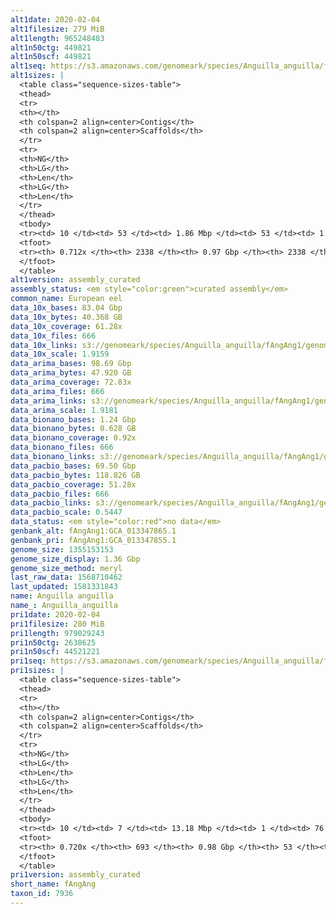 ```yaml
---
alt1date: 2020-02-04
alt1filesize: 279 MiB
alt1length: 965248483
alt1n50ctg: 449821
alt1n50scf: 449821
alt1seq: https://s3.amazonaws.com/genomeark/species/Anguilla_anguilla/fAngAng1/assembly_curated/fAngAng1.alt.cur.20200204.fasta.gz
alt1sizes: |
  <table class="sequence-sizes-table">
  <thead>
  <tr>
  <th></th>
  <th colspan=2 align=center>Contigs</th>
  <th colspan=2 align=center>Scaffolds</th>
  </tr>
  <tr>
  <th>NG</th>
  <th>LG</th>
  <th>Len</th>
  <th>LG</th>
  <th>Len</th>
  </tr>
  </thead>
  <tbody>
  <tr><td> 10 </td><td> 53 </td><td> 1.86 Mbp </td><td> 53 </td><td> 1.86 Mbp </td></tr>  <tr><td> 20 </td><td> 147 </td><td> 1.16 Mbp </td><td> 147 </td><td> 1.16 Mbp </td></tr>  <tr><td> 30 </td><td> 282 </td><td> 0.86 Mbp </td><td> 282 </td><td> 0.86 Mbp </td></tr>  <tr><td> 40 </td><td> 467 </td><td> 0.61 Mbp </td><td> 467 </td><td> 0.61 Mbp </td></tr>  <tr style="background-color:#cccccc;"><td> 50 </td><td> 728 </td><td> 449.82 Kbp </td><td> 728 </td><td> 449.82 Kbp </td></tr>  <tr><td> 60 </td><td> 1109 </td><td> 274.26 Kbp </td><td> 1109 </td><td> 274.26 Kbp </td></tr>  <tr><td> 70 </td><td> 1947 </td><td> 72.95 Kbp </td><td> 1947 </td><td> 72.95 Kbp </td></tr>  <tr><td> 80 </td><td> 0 </td><td>  </td><td> 0 </td><td>  </td></tr>  <tr><td> 90 </td><td> 0 </td><td>  </td><td> 0 </td><td>  </td></tr>  <tr><td> 100 </td><td> 0 </td><td>  </td><td> 0 </td><td>  </td></tr>  </tbody>
  <tfoot>
  <tr><th> 0.712x </th><th> 2338 </th><th> 0.97 Gbp </th><th> 2338 </th><th> 0.97 Gbp </th></tr>
  </tfoot>
  </table>
alt1version: assembly_curated
assembly_status: <em style="color:green">curated assembly</em>
common_name: European eel
data_10x_bases: 83.04 Gbp
data_10x_bytes: 40.368 GB
data_10x_coverage: 61.28x
data_10x_files: 666
data_10x_links: s3://genomeark/species/Anguilla_anguilla/fAngAng1/genomic_data/10x/<br>
data_10x_scale: 1.9159
data_arima_bases: 98.69 Gbp
data_arima_bytes: 47.920 GB
data_arima_coverage: 72.83x
data_arima_files: 666
data_arima_links: s3://genomeark/species/Anguilla_anguilla/fAngAng1/genomic_data/arima/<br>
data_arima_scale: 1.9181
data_bionano_bases: 1.24 Gbp
data_bionano_bytes: 0.628 GB
data_bionano_coverage: 0.92x
data_bionano_files: 666
data_bionano_links: s3://genomeark/species/Anguilla_anguilla/fAngAng1/genomic_data/bionano/<br>
data_pacbio_bases: 69.50 Gbp
data_pacbio_bytes: 118.826 GB
data_pacbio_coverage: 51.28x
data_pacbio_files: 666
data_pacbio_links: s3://genomeark/species/Anguilla_anguilla/fAngAng1/genomic_data/pacbio/<br>
data_pacbio_scale: 0.5447
data_status: <em style="color:red">no data</em>
genbank_alt: fAngAng1:GCA_013347865.1
genbank_pri: fAngAng1:GCA_013347855.1
genome_size: 1355153153
genome_size_display: 1.36 Gbp
genome_size_method: meryl
last_raw_data: 1568710462
last_updated: 1581331843
name: Anguilla anguilla
name_: Anguilla_anguilla
pri1date: 2020-02-04
pri1filesize: 280 MiB
pri1length: 979029243
pri1n50ctg: 2638625
pri1n50scf: 44521221
pri1seq: https://s3.amazonaws.com/genomeark/species/Anguilla_anguilla/fAngAng1/assembly_curated/fAngAng1.pri.cur.20200204.fasta.gz
pri1sizes: |
  <table class="sequence-sizes-table">
  <thead>
  <tr>
  <th></th>
  <th colspan=2 align=center>Contigs</th>
  <th colspan=2 align=center>Scaffolds</th>
  </tr>
  <tr>
  <th>NG</th>
  <th>LG</th>
  <th>Len</th>
  <th>LG</th>
  <th>Len</th>
  </tr>
  </thead>
  <tbody>
  <tr><td> 10 </td><td> 7 </td><td> 13.18 Mbp </td><td> 1 </td><td> 76.64 Mbp </td></tr>  <tr><td> 20 </td><td> 20 </td><td> 8.82 Mbp </td><td> 3 </td><td> 68.14 Mbp </td></tr>  <tr><td> 30 </td><td> 38 </td><td> 6.38 Mbp </td><td> 5 </td><td> 62.03 Mbp </td></tr>  <tr><td> 40 </td><td> 64 </td><td> 4.32 Mbp </td><td> 7 </td><td> 56.16 Mbp </td></tr>  <tr style="background-color:#cccccc;"><td> 50 </td><td> 105 </td><td style="background-color:#88ff88;"> 2.64 Mbp </td><td> 10 </td><td style="background-color:#88ff88;"> 44.52 Mbp </td></tr>  <tr><td> 60 </td><td> 184 </td><td> 1.22 Mbp </td><td> 13 </td><td> 41.50 Mbp </td></tr>  <tr><td> 70 </td><td> 393 </td><td> 252.34 Kbp </td><td> 17 </td><td> 31.57 Mbp </td></tr>  <tr><td> 80 </td><td> 0 </td><td>  </td><td> 0 </td><td>  </td></tr>  <tr><td> 90 </td><td> 0 </td><td>  </td><td> 0 </td><td>  </td></tr>  <tr><td> 100 </td><td> 0 </td><td>  </td><td> 0 </td><td>  </td></tr>  </tbody>
  <tfoot>
  <tr><th> 0.720x </th><th> 693 </th><th> 0.98 Gbp </th><th> 53 </th><th> 0.98 Gbp </th></tr>
  </tfoot>
  </table>
pri1version: assembly_curated
short_name: fAngAng
taxon_id: 7936
---
```

